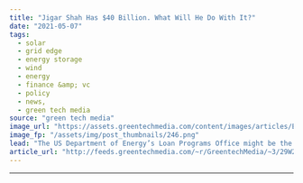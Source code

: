 ```yaml
---
title: "Jigar Shah Has $40 Billion. What Will He Do With It?"
date: "2021-05-07"
tags: 
  - solar
  - grid edge
  - energy storage
  - wind
  - energy
  - finance &amp; vc
  - policy
  - news,
  - green tech media
source: "green tech media"
image_url: "https://assets.greentechmedia.com/content/images/articles/Energy_Department_XL.png"
image_fp: "/assets/img/post_thumbnails/246.png"
lead: "The US Department of Energy’s Loan Programs Office might be the most talked about -- and yet least understood -- part of the federal government’s efforts to support climate tech. It has already invested more than $35 billion in everything from Tesla' ..."
article_url: "http://feeds.greentechmedia.com/~r/GreentechMedia/~3/29W2i1zcVdQ/jigar-shah-has-40-billion-what-will-he-do-with-it"
---
```


---
